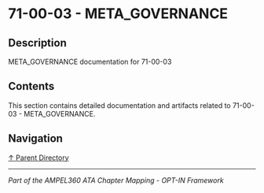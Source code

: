 # 71-00-03 - META_GOVERNANCE

## Description

META_GOVERNANCE documentation for 71-00-03

## Contents

This section contains detailed documentation and artifacts related to 71-00-03 - META_GOVERNANCE.

## Navigation

[↑ Parent Directory](../README.md)

---

*Part of the AMPEL360 ATA Chapter Mapping - OPT-IN Framework*
